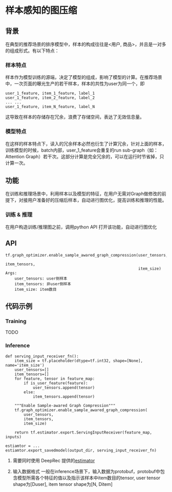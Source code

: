 # 样本感知的图压缩
## 背景
在典型的推荐场景的排序模型中，样本的构成往往是<用户, 商品>，并且是一对多的组成形式。有以下特点：
### 样本特点
样本作为模型训练的源端，决定了模型的组成，影响了模型的计算。在推荐场景中，一次页面的曝光生产的若干样本，样本的共性为user为同一个，即

```
user_1_feature, item_1_feature, label_1
user_1_feature, item_2_feature, label_2
... ...
user_1_feature, item_N_feature, label_N
```

这导致在样本的存储存在冗余，浪费了存储空间，表达了无效信息量。
### 模型特点
在这样的样本特点下，读入的冗余样本必然也衍生了计算冗余，针对上面的样本，训练模型的时候，batch内部，user_1_feature会重复的run sub-graph（如：Attention Graph）若干次。这部分计算是完全冗余的，可以在运行时节省掉，只计算一次。
## 功能
在训练和推理场景中，利用样本以及模型的特征，在用户无需对Graph做修改的前提下，对接用户准备好的压缩后样本，自动进行图优化，提高训练和推理的性能。
### 训练 & 推理
在用户构造训练/推理图之前，调用python API 打开该功能，自动进行图优化
## API
```
tf.graph_optimizer.enable_sample_awared_graph_compression(user_tensors,
                                                          item_tensors,
                                                          item_size)
Args:
    user_tensors: user侧样本
    item_tensors: 非user侧样本
    item_size: item数目
```
## 代码示例
### Training
TODO
### Inference

```
def serving_input_receiver_fn():
    item_size = tf.placeholder(dtype=tf.int32, shape=[None], name='item_size')
    user_tensors=[]
    item_tensors=[]
    for feature, tensor in feature_map:
        if is_user_feature(feature):
            user_tensors.append(tensor)
        else:
            item_tensors.append(tensor)

    """Enable Sample-awared Graph Compression"""
    tf.graph_optimizer.enable_sample_awared_graph_compression(
        user_tensors,
        item_tensors,
        item_size)

    return tf.estimator.export.ServingInputReceiver(feature_map, inputs)

estiamtor = ...
estiamtor.export_savedmodel(output_dir, serving_input_receiver_fn)
```
1. 需要同时使用 DeepRec 提供的[estimator](https://github.com/AlibabaPAI/estimator)

2. 输入数据格式
一般在inference场景下，输入数据为protobuf，protobuf中包含模型所需各个特征的值以及指示该样本中item数目的tensor, user tensor shape为[Duser], item tensor shape为[N, Ditem]

